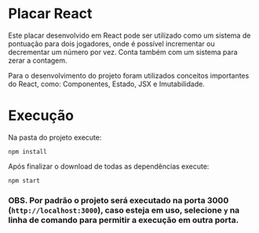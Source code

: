 # Placar React

Este placar desenvolvido em React pode ser utilizado como um sistema de pontuação para dois jogadores, onde é possível incrementar ou decrementar um número por vez. Conta também com um sistema para zerar a contagem.

Para o desenvolvimento do projeto foram utilizados conceitos importantes do React, como: Componentes, Estado, JSX e Imutabilidade.

# Execução

Na pasta do projeto execute:

`npm install`

Após finalizar o download de todas as dependências execute:

`npm start`

### OBS. Por padrão o projeto será executado na porta 3000 (`http://localhost:3000`), caso esteja em uso, selecione `y` na linha de comando para permitir a execução em outra porta.
